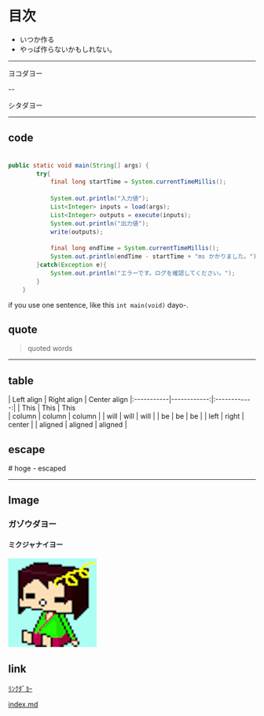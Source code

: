 # 目次

- いつか作る
- やっぱ作らないかもしれない。

---

ヨコダヨー

--

シタダヨー


---

## code

```java:sample.java

public static void main(String[] args) {
		try{
			final long startTime = System.currentTimeMillis();

			System.out.println("入力値");
			List<Integer> inputs = load(args);
			List<Integer> outputs = execute(inputs);
			System.out.println("出力値");
			write(outputs);

			final long endTime = System.currentTimeMillis();
			System.out.println(endTime - startTime + "ms かかりました。");
		}catch(Exception e){
			System.out.println("エラーです。ログを確認してください。");
		}
	}

```

if you use one sentence, like this `int main(void)` dayo-.

## quote

> quoted words

---

## table

| Left align | Right align | Center align 
            |:-----------|------------:|:------------:|
            | This       |        This |     This     
            | column     |      column |    column    |
            | will       |        will |     will     |
            | be         |          be |      be      |
            | left       |       right |    center    |
            | aligned    |     aligned |   aligned    |

## escape

\# hoge
\- escaped

---

## Image

### ガゾウダヨー

#### ミクジャナイヨー
![Alt Text](img/hako_shiba_bigger.png)

## link

[ﾘﾝｸﾀﾞﾖｰ](https://github.com/uryyyyyyy)

[index.md](http://uryyyyyyy.github.io/slides/main_text/index.md)